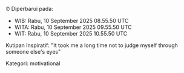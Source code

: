 ⏰ Diperbarui pada:
- WIB: Rabu, 10 September 2025 08.55.50 UTC
- WITA: Rabu, 10 September 2025 09.55.50 UTC
- WIT: Rabu, 10 September 2025 10.55.50 UTC

Kutipan Inspiratif:
"It took me a long time not to judge myself through someone else's eyes"


Kategori: motivational

